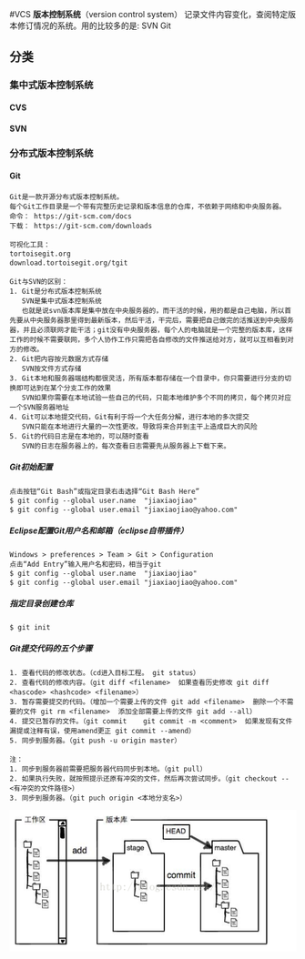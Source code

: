 #VCS
**版本控制系统**（version control system） 记录文件内容变化，查阅特定版本修订情况的系统。用的比较多的是: SVN Git

## 分类
### 集中式版本控制系统
#### CVS
#### SVN
### 分布式版本控制系统
#### Git
```text
Git是一款开源分布式版本控制系统。
每个Git工作目录是一个带有完整历史记录和版本信息的仓库，不依赖于网络和中央服务器。
命令： https://git-scm.com/docs 
下载： https://git-scm.com/downloads

可视化工具：
tortoisegit.org
download.tortoisegit.org/tgit

Git与SVN的区别：
1. Git是分布式版本控制系统
   SVN是集中式版本控制系统
   也就是说svn版本库是集中放在中央服务器的，而干活的时候，用的都是自己电脑，所以首先要从中央服务器那里得到最新版本，然后干活，干完后，需要把自己做完的活推送到中央服务器，并且必须联网才能干活；git没有中央服务器，每个人的电脑就是一个完整的版本库，这样工作的时候不需要联网，多个人协作工作只需把各自修改的文件推送给对方，就可以互相看到对方的修改。
2. Git把内容按元数据方式存储
   SVN按文件方式存储
3. Git本地和服务器端结构都很灵活，所有版本都存储在一个目录中，你只需要进行分支的切换即可达到在某个分支工作的效果
   SVN如果你需要在本地试验一些自己的代码，只能本地维护多个不同的拷贝，每个拷贝对应一个SVN服务器地址
4. Git可以本地提交代码，Git有利于将一个大任务分解，进行本地的多次提交
   SVN只能在本地进行大量的一次性更改，导致将来合并到主干上造成巨大的风险
5. Git的代码日志是在本地的，可以随时查看
   SVN的日志在服务器上的，每次查看日志需要先从服务器上下载下来。

```

##### Git初始配置
```text
点击按钮“Git Bash”或指定目录右击选择“Git Bash Here”
$ git config --global user.name  "jiaxiaojiao"
$ git config --global user.email "jiaxiaojiao@yahoo.com"
```

##### Eclipse配置Git用户名和邮箱（eclipse自带插件）

```text
Windows > preferences > Team > Git > Configuration
点击“Add Entry”输入用户名和密码，相当于git
$ git config --global user.name  "jiaxiaojiao"
$ git config --global user.email "jiaxiaojiao@yahoo.com"
```


##### 指定目录创建仓库
```text
$ git init
```

##### Git提交代码的五个步骤
```text
1. 查看代码的修改状态。（cd进入目标工程。 git status）
2. 查看代码的修改内容。（git diff <filename>  如果查看历史修改 git diff <hascode> <hashcode> <filename>）
3. 暂存需要提交的代码。（增加一个需要上传的文件 git add <filename>  删除一个不需要的文件 git rm <filename>  添加全部需要上传的文件 git add --all）
4. 提交已暂存的文件。（git commit    git commit -m <comment>  如果发现有文件漏提或注释有误，使用amend更正 git commit --amend）
5. 同步到服务器。（git push -u origin master）

注：
1. 同步到服务器前需要把服务器代码同步到本地。（git pull）
2. 如果执行失败，就按照提示还原有冲突的文件，然后再次尝试同步。（git checkout -- <有冲突的文件路径>）
3. 同步到服务器。（git puch origin <本地分支名>）
```
![Git版本库](git.png)


